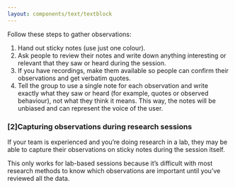 ```yaml
---
layout: components/text/textblock
---
```

Follow these steps to gather observations:
1. Hand out sticky notes (use just one colour).
2. Ask people to review their notes and write down anything interesting or relevant that they saw or heard during the session.
3. If you have recordings, make them available so people can confirm their observations and get verbatim quotes.
4. Tell the group to use a single note for each observation and write exactly what they saw or heard (for example, quotes or observed behaviour), not what they think it means. This way, the notes will be unbiased and can represent the voice of the user.

### [2]Capturing observations during research sessions

If your team is experienced and you’re doing research in a lab, they may be able to capture their observations on sticky notes during the session itself.

This only works for lab-based sessions because it’s difficult with most research methods to know which observations are important until you’ve reviewed all the data.
